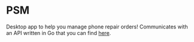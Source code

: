 # PSM
Desktop app to help you manage phone repair orders!
Communicates with an API written in Go that you can find [here](https://github.com/JosephJoshua/shin-psmapi).
